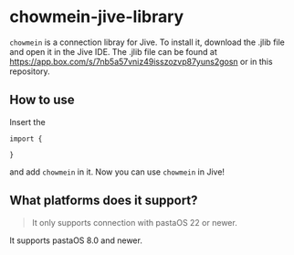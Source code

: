 # chowmein-jive-library
```chowmein``` is a connection libray for Jive.
To install it, download the .jlib file and open it in the Jive IDE.
The .jlib file can be found at https://app.box.com/s/7nb5a57vniz49isszozvp87yuns2gosn or in this repository.
## How to use
Insert the
```
import {
  
}
```
and add ```chowmein``` in it.
Now you can use ```chowmein``` in Jive!
## What platforms does it support?
> It only supports connection with pastaOS 22 or newer.

It supports pastaOS 8.0 and newer.
